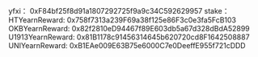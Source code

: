 yfxi：
0xF84bf25f8d91a1807292725f9a9c34C592629957
stake：
HTYearnReward:         0x758f7313a239F69a38f125e86F3c0e3fa5FcB103 
OKBYearnReward:      0x82f2810eD94467f89E603db5a67d328dBdA52899   
U1913YearnReward:       0x81B1178c91456314645b620720cd8F1642508887
UNIYearnReward:         0xB1EAe009E63B75e6000C7e0DeeffE955f721cDDD
